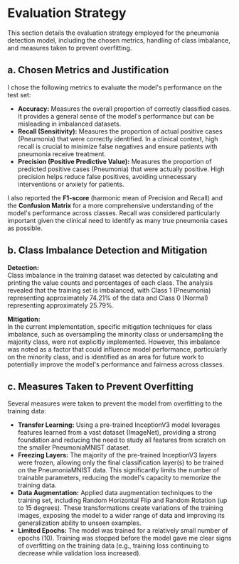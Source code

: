 # Evaluation Strategy

This section details the evaluation strategy employed for the pneumonia detection model, including the chosen metrics, handling of class imbalance, and measures taken to prevent overfitting.

## a. Chosen Metrics and Justification

I chose the following metrics to evaluate the model's performance on the test set:

* **Accuracy:** Measures the overall proportion of correctly classified cases. It provides a general sense of the model's performance but can be misleading in imbalanced datasets.
* **Recall (Sensitivity):** Measures the proportion of actual positive cases (Pneumonia) that were correctly identified. In a clinical context, high recall is crucial to minimize false negatives and ensure patients with pneumonia receive treatment.
* **Precision (Positive Predictive Value):** Measures the proportion of predicted positive cases (Pneumonia) that were actually positive. High precision helps reduce false positives, avoiding unnecessary interventions or anxiety for patients.

I also reported the **F1-score** (harmonic mean of Precision and Recall) and the **Confusion Matrix** for a more comprehensive understanding of the model's performance across classes. Recall was considered particularly important given the clinical need to identify as many true pneumonia cases as possible.

## b. Class Imbalance Detection and Mitigation

**Detection:**  
Class imbalance in the training dataset was detected by calculating and printing the value counts and percentages of each class. The analysis revealed that the training set is imbalanced, with Class 1 (Pneumonia) representing approximately 74.21% of the data and Class 0 (Normal) representing approximately 25.79%.

**Mitigation:**  
In the current implementation, specific mitigation techniques for class imbalance, such as oversampling the minority class or undersampling the majority class, were not explicitly implemented. However, this imbalance was noted as a factor that could influence model performance, particularly on the minority class, and is identified as an area for future work to potentially improve the model's performance and fairness across classes.

## c. Measures Taken to Prevent Overfitting

Several measures were taken to prevent the model from overfitting to the training data:

* **Transfer Learning:** Using a pre-trained InceptionV3 model leverages features learned from a vast dataset (ImageNet), providing a strong foundation and reducing the need to study all features from scratch on the smaller PneumoniaMNIST dataset.
* **Freezing Layers:** The majority of the pre-trained InceptionV3 layers were frozen, allowing only the final classification layer(s) to be trained on the PneumoniaMNIST data. This significantly limits the number of trainable parameters, reducing the model's capacity to memorize the training data.
* **Data Augmentation:** Applied data augmentation techniques to the training set, including Random Horizontal Flip and Random Rotation (up to 15 degrees). These transformations create variations of the training images, exposing the model to a wider range of data and improving its generalization ability to unseen examples.
* **Limited Epochs:** The model was trained for a relatively small number of epochs (10). Training was stopped before the model gave me clear signs of overfitting on the training data (e.g., training loss continuing to decrease while validation loss increased).
